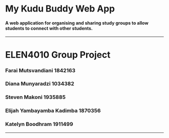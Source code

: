 
# My Kudu Buddy Web App # 
#### A web application for organising and sharing study groups to allow students to connect with other students. ####
---
# ELEN4010 Group Project #
### Farai Mutsvandiani 1842163 ###
### Diana Munyaradzi 1034382 ###
### Steven Makoni 1935885 ###
### Elijah Yambayamba Kadimba 1870356 ###
### Katelyn Boodhram 1911499 ###
---
